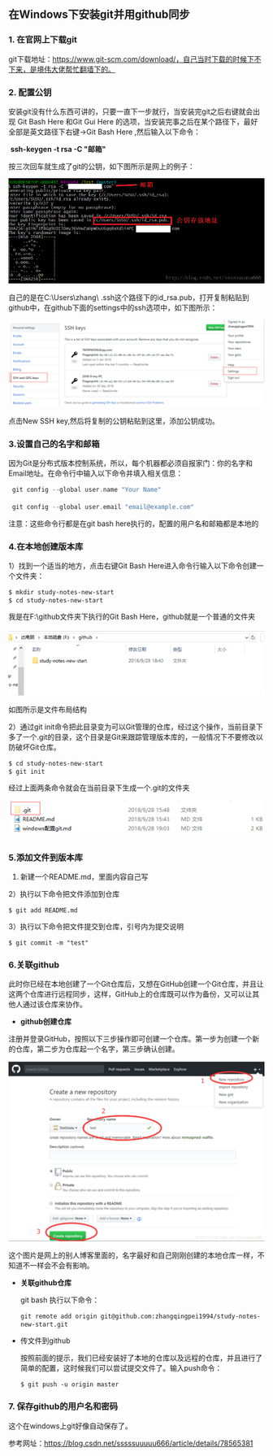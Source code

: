 ## 在Windows下安装git并用github同步

### 1. 在官网上下载git 

 git下载地址：https://www.git-scm.com/download/，自己当时下载的时候下不下来，是境伟大佬帮忙翻墙下的。

### 2. 配置公钥

安装git没有什么东西可讲的，只要一直下一步就行，当安装完git之后右键就会出现 Git Bash Here 和Git Gui Here 的选项，当安装完事之后在某个路径下，最好全部是英文路径下右键->Git Bash Here ,然后输入以下命令：

​     **ssh-keygen -t rsa -C "邮箱"** 

按三次回车就生成了git的公钥，如下图所示是网上的例子：

![](https://github.com/zhangqingpei1994/picture/blob/master/study-notes-new-start/5.png)

自己的是在C:\Users\zhang\ .ssh这个路径下的id_rsa.pub，打开复制粘贴到github中，在github下面的settings中的ssh选项中，如下图所示：

![](https://github.com/zhangqingpei1994/picture/blob/master/study-notes-new-start/2.png)

点击New SSH key,然后将复制的公钥粘贴到这里，添加公钥成功。

### 3.设置自己的名字和邮箱

因为Git是分布式版本控制系统，所以，每个机器都必须自报家门：你的名字和Email地址。在命令行中输入以下命令并填入相关信息：

```c++
 git config --global user.name "Your Name"

 git config --global user.email "email@example.com"
```

注意：这些命令行都是在git  bash  here执行的，配置的用户名和邮箱都是本地的

### 4.在本地创建版本库

1）找到一个适当的地方，点击右键Git Bash Here进入命令行输入以下命令创建一个文件夹：

```
$ mkdir study-notes-new-start
$ cd study-notes-new-start
```

我是在F:\github文件夹下执行的Git Bash Here，github就是一个普通的文件夹

![](https://github.com/zhangqingpei1994/picture/blob/master/study-notes-new-start/3.png)

如图所示是文件布局结构

2）通过git init命令把此目录变为可以Git管理的仓库，经过这个操作，当前目录下多了一个.git的目录，这个目录是Git来跟踪管理版本库的，一般情况下不要修改以防破坏Git仓库。

```
$ cd study-notes-new-start
$ git init
```

经过上面两条命令就会在当前目录下生成一个.git的文件夹

![](https://github.com/zhangqingpei1994/picture/blob/master/study-notes-new-start/1.png)

### 5.添加文件到版本库

1)  新建一个README.md，里面内容自己写

2）执行以下命令把文件添加到仓库

````
$ git add README.md
````

3）执行以下命令把文件提交到仓库，引号内为提交说明

```
$ git commit -m "test"
```

### 6.关联github

此时你已经在本地创建了一个Git仓库后，又想在GitHub创建一个Git仓库，并且让这两个仓库进行远程同步，这样，GitHub上的仓库既可以作为备份，又可以让其他人通过该仓库来协作。

- **github创建仓库**

注册并登录GitHub，按照以下三步操作即可创建一个仓库。第一步为创建一个新的仓库，第二步为仓库起一个名字，第三步确认创建。

![](https://github.com/zhangqingpei1994/picture/blob/master/study-notes-new-start/4.png)

这个图片是网上的别人博客里面的，名字最好和自己刚刚创建的本地仓库一样，不知道不一样会不会有影响。

- **关联github仓库**

  git bash 执行以下命令：

  ```
  git remote add origin git@github.com:zhangqingpei1994/study-notes-new-start.git
  ```

- 传文件到github

  按照前面的提示，我们已经安装好了本地的仓库以及远程的仓库，并且进行了简单的配置，这时候我们可以尝试提交文件了。输入push命令：

  ```
  $ git push -u origin master
  ```

### 7. 保存github的用户名和密码

这个在windows上git好像自动保存了。

参考网址：https://blog.csdn.net/sssssuuuuu666/article/details/78565381




